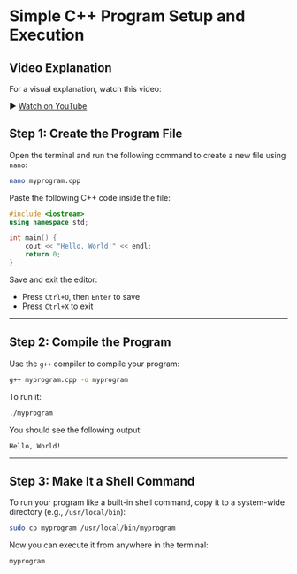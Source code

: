 # **Simple C++ Program Setup and Execution**

## Video Explanation

For a visual explanation, watch this video:

▶️ [Watch on YouTube](https://youtu.be/wesT2P4rUwM)


## **Step 1: Create the Program File**

Open the terminal and run the following command to create a new file using `nano`:

```bash
nano myprogram.cpp
```

Paste the following C++ code inside the file:

```cpp
#include <iostream>
using namespace std;

int main() {
    cout << "Hello, World!" << endl;
    return 0;
}
```

Save and exit the editor:

* Press `Ctrl+O`, then `Enter` to save
* Press `Ctrl+X` to exit

---

## **Step 2: Compile the Program**

Use the `g++` compiler to compile your program:

```bash
g++ myprogram.cpp -o myprogram
```

To run it:

```bash
./myprogram
```

You should see the following output:

```
Hello, World!
```

---

## **Step 3: Make It a Shell Command**

To run your program like a built-in shell command, copy it to a system-wide directory (e.g., `/usr/local/bin`):

```bash
sudo cp myprogram /usr/local/bin/myprogram
```

Now you can execute it from anywhere in the terminal:

```bash
myprogram
```
